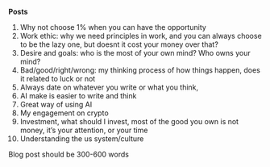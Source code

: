 **Posts**

  

1. Why not choose 1% when you can have the opportunity 
2. Work ethic: why we need principles in work, and you can always choose to be the lazy one, but doesnt it cost your money over that?
3. Desire and goals: who is the most of your own mind? Who owns your mind?
4. Bad/good/right/wrong: my thinking process of how things happen, does it related to luck or not
5. Always date on whatever you write or what you think, 
6. AI make is easier to write and think
7. Great way of using AI
8. My engagement on crypto
9. Investment, what should I invest, most of the good you own is not money, it’s your attention, or your time
10. Understanding the us system/culture

  

  

Blog post should be 300-600 words